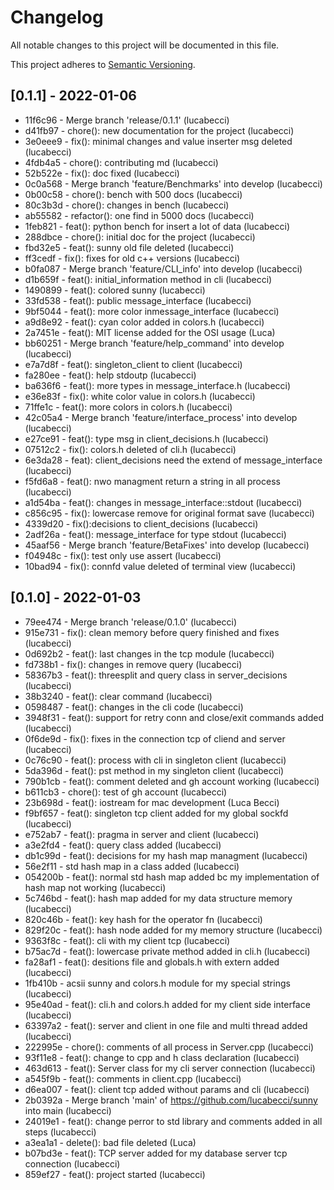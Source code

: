 # Changelog

All notable changes to this project will be documented in this file.

This project adheres to [Semantic Versioning](https://semver.org/spec/v2.0.0.html).
## [0.1.1] - 2022-01-06
- 11f6c96 - Merge branch 'release/0.1.1' (lucabecci)
- d41fb97 - chore(): new documentation for the project (lucabecci)
- 3e0eee9 - fix():  minimal changes and value inserter msg deleted (lucabecci)
- 4fdb4a5 - chore(): contributing md (lucabecci)
- 52b522e - fix(): doc fixed (lucabecci)
- 0c0a568 - Merge branch 'feature/Benchmarks' into develop (lucabecci)
- 0b00c58 - chore(): bench with 500 docs (lucabecci)
- 80c3b3d - chore(): changes in bench (lucabecci)
- ab55582 - refactor(): one find in 5000 docs (lucabecci)
- 1feb821 - feat(): python bench for insert a lot of data (lucabecci)
- 288dbce - chore(): initial doc for the project (lucabecci)
- fbd32e5 - feat(): sunny old file deleted (lucabecci)
- ff3cedf - fix(): fixes for old c++ versions (lucabecci)
- b0fa087 - Merge branch 'feature/CLI_info' into develop (lucabecci)
- d1b659f - feat(): initial_information method in cli (lucabecci)
- 1490899 - feat(): colored sunny (lucabecci)
- 33fd538 - feat(): public message_interface (lucabecci)
- 9bf5044 - feat(): more color inmessage_interface (lucabecci)
- a9d8e92 - feat(): cyan color added in colors.h (lucabecci)
- 2a7451e - feat(): MIT license added for the OSI usage (Luca)
- bb60251 - Merge branch 'feature/help_command' into develop (lucabecci)
- e7a7d8f - feat(): singleton_client to client (lucabecci)
- fa280ee - feat(): help stdoutp (lucabecci)
- ba636f6 - feat(): more types in message_interface.h (lucabecci)
- e36e83f - fix(): white color value in colors.h (lucabecci)
- 71ffe1c - feat(): more colors in colors.h (lucabecci)
- 42c05a4 - Merge branch 'feature/interface_process' into develop (lucabecci)
- e27ce91 - feat(): type msg in client_decisions.h (lucabecci)
- 07512c2 - fix(): colors.h deleted of cli.h (lucabecci)
- 6e3da28 - feat): client_decisions need the extend of message_interface (lucabecci)
- f5fd6a8 - feat(): nwo managment return a string in all process (lucabecci)
- a1d54ba - feat(): changes in message_interface::stdout (lucabecci)
- c856c95 - fix(): lowercase remove for original format save (lucabecci)
- 4339d20 - fix():decisions to client_decisions (lucabecci)
- 2adf26a - feat(): message_interface for type stdout (lucabecci)
- 45aaf56 - Merge branch 'feature/BetaFixes' into develop (lucabecci)
- f04948c - fix(): test only use assert (lucabecci)
- 10bad94 - fix(): connfd value deleted of terminal view (lucabecci)

## [0.1.0] - 2022-01-03
- 79ee474 - Merge branch 'release/0.1.0' (lucabecci)
- 915e731 - fix(): clean memory before query finished and fixes (lucabecci)
- 0d692b2 - feat(): last changes in the tcp module (lucabecci)
- fd738b1 - fix(): changes in remove query (lucabecci)
- 58367b3 - feat(): threesplit and query class in server_decisions (lucabecci)
- 38b3240 - feat(): clear command (lucabecci)
- 0598487 - feat(): changes in the cli code (lucabecci)
- 3948f31 - feat(): support for retry conn and close/exit commands added (lucabecci)
- 0f6de9d - fix(): fixes in the connection tcp of cliend and server (lucabecci)
- 0c76c90 - feat(): process with cli in singleton client (lucabecci)
- 5da396d - feat(): pst method in my singleton client (lucabecci)
- 790b1cb - feat(): comment deleted and gh account working (lucabecci)
- b611cb3 - chore(): test of gh account (lucabecci)
- 23b698d - feat(): iostream for mac development (Luca Becci)
- f9bf657 - feat(): singleton tcp client added for my global sockfd (lucabecci)
- e752ab7 - feat(): pragma in server and client (lucabecci)
- a3e2fd4 - feat(): query class added (lucabecci)
- db1c99d - feat(): decisions for my hash map managment (lucabecci)
- 56e2f11 - std hash map in a class added (lucabecci)
- 054200b - feat(): normal std hash map added bc my implementation of hash map not working (lucabecci)
- 5c746bd - feat(): hash map added for my data structure memory (lucabecci)
- 820c46b - feat(): key hash for the operator fn (lucabecci)
- 829f20c - feat(): hash node added for my memory structure (lucabecci)
- 9363f8c - feat(): cli with my client tcp (lucabecci)
- b75ac7d - feat(): lowercase private method added in cli.h (lucabecci)
- fa28af1 - feat(): desitions file and globals.h with extern added (lucabecci)
- 1fb410b - acsii sunny and colors.h module for my special strings (lucabecci)
- 95e40ad - feat(): cli.h and colors.h added for my client side interface (lucabecci)
- 63397a2 - feat(): server and client in one file and multi thread added (lucabecci)
- 222995e - chore(): comments of all process in Server.cpp (lucabecci)
- 93f11e8 - feat(): change to cpp and h class declaration (lucabecci)
- 463d613 - feat(): Server class for my cli server connection (lucabecci)
- a545f9b - feat(): comments in client.cpp (lucabecci)
- d6ea007 - feat(): client tcp added without params and cli (lucabecci)
- 2b0392a - Merge branch 'main' of https://github.com/lucabecci/sunny into main (lucabecci)
- 24019e1 - feat(): change perror to std library and comments added in all steps (lucabecci)
- a3ea1a1 - delete(): bad file deleted (Luca)
- b07bd3e - feat(): TCP server added for my database server tcp connection (lucabecci)
- 859ef27 - feat(): project started (lucabecci)

